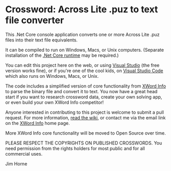 # Crossword: Across Lite .puz to text file converter

This .Net Core console application converts one or more Across Lite .puz files into their text file equivalents.

It can be compiled to run on Windows, Macs, or Unix computers. (Separate installation of the [.Net Core runtime](https://dotnet.microsoft.com/download/dotnet-core/3.1 ".Net Core runtime") may be required.)

You can edit this project here on the web, or using [Visual Studio](https://visualstudio.microsoft.com/ "Visual Studio") (the free version works fine), or if you're one of the cool kids, on [Visual Studio Code](https://visualstudio.microsoft.com/ "Visual Studio Code") which also runs on Windows, Macs, or Unix.

The code includes a simplified version of core functionality from [XWord Info](https://www.xwordinfo.com "XWord Info") to parse the binary file and convert it to text. You now have a great head start if you want to research crossword data, create your own solving app, or even build your own XWord Info competitor!

Anyone interested in contributing to this project is welcome to submit a pull request. For more information, [read the wiki](https://github.com/jahorne/AcrossLiteToText/wiki "read the wiki"), or contact me via the email link on the [XWord Info](https://www.xwordinfo.com "XWord Info") home page.

More XWord Info core functionality will be moved to Open Source over time.

PLEASE RESPECT THE COPYRIGHTS ON PUBLISHED CROSSWORDS. You need permission from the rights holders for most public and for all commercial uses.

Jim Horne
